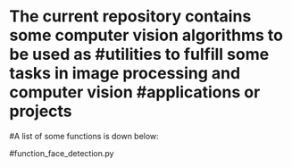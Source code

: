 # The current repository contains some computer vision algorithms to be used as #utilities to fulfill some tasks in image processing and computer vision #applications or projects

#A list of some functions is down below:

#function_face_detection.py
